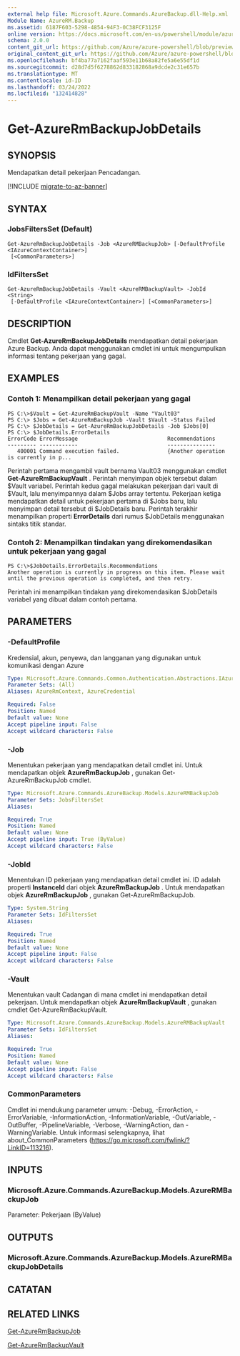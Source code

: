 ```yaml
---
external help file: Microsoft.Azure.Commands.AzureBackup.dll-Help.xml
Module Name: AzureRM.Backup
ms.assetid: 6187F603-5298-4854-94F3-0C38FCF3125F
online version: https://docs.microsoft.com/en-us/powershell/module/azurerm.backup/get-azurermbackupjobdetails
schema: 2.0.0
content_git_url: https://github.com/Azure/azure-powershell/blob/preview/src/ResourceManager/AzureBackup/Commands.AzureBackup/help/Get-AzureRmBackupJobDetails.md
original_content_git_url: https://github.com/Azure/azure-powershell/blob/preview/src/ResourceManager/AzureBackup/Commands.AzureBackup/help/Get-AzureRmBackupJobDetails.md
ms.openlocfilehash: bf4ba77a7162faaf593e11b68a82fe5a6e55df1d
ms.sourcegitcommit: d28d7d5f6278862d833182868a9dcde2c31e657b
ms.translationtype: MT
ms.contentlocale: id-ID
ms.lasthandoff: 03/24/2022
ms.locfileid: "132414828"
---
```

# Get-AzureRmBackupJobDetails

## SYNOPSIS
Mendapatkan detail pekerjaan Pencadangan.

[!INCLUDE [migrate-to-az-banner](../../includes/migrate-to-az-banner.md)]

## SYNTAX

### JobsFiltersSet (Default)
```
Get-AzureRmBackupJobDetails -Job <AzureRMBackupJob> [-DefaultProfile <IAzureContextContainer>]
 [<CommonParameters>]
```

### IdFiltersSet
```
Get-AzureRmBackupJobDetails -Vault <AzureRMBackupVault> -JobId <String>
 [-DefaultProfile <IAzureContextContainer>] [<CommonParameters>]
```

## DESCRIPTION
Cmdlet **Get-AzureRmBackupJobDetails** mendapatkan detail pekerjaan Azure Backup.
Anda dapat menggunakan cmdlet ini untuk mengumpulkan informasi tentang pekerjaan yang gagal.

## EXAMPLES

### Contoh 1: Menampilkan detail pekerjaan yang gagal
```
PS C:\>$Vault = Get-AzureRmBackupVault -Name "Vault03" 
PS C:\> $Jobs = Get-AzureRmBackupJob -Vault $Vault -Status Failed
PS C:\> $JobDetails = Get-AzureRmBackupJobDetails -Job $Jobs[0]
PS C:\> $JobDetails.ErrorDetails
ErrorCode ErrorMessage                            Recommendations
--------- ------------                            ---------------
   400001 Command execution failed.               {Another operation is currently in p...
```

Perintah pertama mengambil vault bernama Vault03 menggunakan cmdlet **Get-AzureRmBackupVault** .
Perintah menyimpan objek tersebut dalam $Vault variabel.
Perintah kedua gagal melakukan pekerjaan dari vault di $Vault, lalu menyimpannya dalam $Jobs array tertentu.
Pekerjaan ketiga mendapatkan detail untuk pekerjaan pertama di $Jobs baru, lalu menyimpan detail tersebut di $JobDetails baru.
Perintah terakhir menampilkan properti **ErrorDetails** dari rumus $JobDetails menggunakan sintaks titik standar.

### Contoh 2: Menampilkan tindakan yang direkomendasikan untuk pekerjaan yang gagal
```
PS C:\>$JobDetails.ErrorDetails.Recommendations
Another operation is currently in progress on this item. Please wait until the previous operation is completed, and then retry.
```

Perintah ini menampilkan tindakan yang direkomendasikan $JobDetails variabel yang dibuat dalam contoh pertama.

## PARAMETERS

### -DefaultProfile
Kredensial, akun, penyewa, dan langganan yang digunakan untuk komunikasi dengan Azure

```yaml
Type: Microsoft.Azure.Commands.Common.Authentication.Abstractions.IAzureContextContainer
Parameter Sets: (All)
Aliases: AzureRmContext, AzureCredential

Required: False
Position: Named
Default value: None
Accept pipeline input: False
Accept wildcard characters: False
```

### -Job
Menentukan pekerjaan yang mendapatkan detail cmdlet ini.
Untuk mendapatkan objek **AzureRmBackupJob** , gunakan Get-AzureRmBackupJob cmdlet.

```yaml
Type: Microsoft.Azure.Commands.AzureBackup.Models.AzureRMBackupJob
Parameter Sets: JobsFiltersSet
Aliases:

Required: True
Position: Named
Default value: None
Accept pipeline input: True (ByValue)
Accept wildcard characters: False
```

### -JobId
Menentukan ID pekerjaan yang mendapatkan detail cmdlet ini.
ID adalah properti **InstanceId** dari objek **AzureRmBackupJob** .
Untuk mendapatkan objek **AzureRmBackupJob** , gunakan Get-AzureRmBackupJob.

```yaml
Type: System.String
Parameter Sets: IdFiltersSet
Aliases:

Required: True
Position: Named
Default value: None
Accept pipeline input: False
Accept wildcard characters: False
```

### -Vault
Menentukan vault Cadangan di mana cmdlet ini mendapatkan detail pekerjaan.
Untuk mendapatkan objek **AzureRmBackupVault** , gunakan cmdlet Get-AzureRmBackupVault.

```yaml
Type: Microsoft.Azure.Commands.AzureBackup.Models.AzureRMBackupVault
Parameter Sets: IdFiltersSet
Aliases:

Required: True
Position: Named
Default value: None
Accept pipeline input: False
Accept wildcard characters: False
```

### CommonParameters
Cmdlet ini mendukung parameter umum: -Debug, -ErrorAction, -ErrorVariable, -InformationAction, -InformationVariable, -OutVariable, -OutBuffer, -PipelineVariable, -Verbose, -WarningAction, dan -WarningVariable. Untuk informasi selengkapnya, lihat about_CommonParameters (https://go.microsoft.com/fwlink/?LinkID=113216).

## INPUTS

### Microsoft.Azure.Commands.AzureBackup.Models.AzureRMBackupJob
Parameter: Pekerjaan (ByValue)

## OUTPUTS

### Microsoft.Azure.Commands.AzureBackup.Models.AzureRMBackupJobDetails

## CATATAN

## RELATED LINKS

[Get-AzureRmBackupJob](./Get-AzureRmBackupJob.md)

[Get-AzureRmBackupVault](./Get-AzureRmBackupVault.md)


